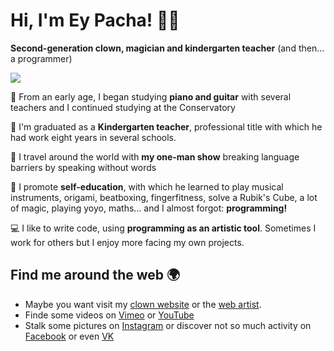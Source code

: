 # Hi, I'm Ey Pacha! 👋🏽
**Second-generation clown, magician and kindergarten teacher** (and then... a programmer)

<a href="https://eypacha.com"><img src="https://eypacha.com/img/0.jpg"></a>

🎹 From an early age, I began studying **piano and guitar** with several teachers and I continued studying at the Conservatory

👶 I'm graduated as a **Kindergarten teacher**, professional title with which he had work eight years in several schools.

🎪 I travel around the world with **my one-man show** breaking language barriers by speaking without words 

📖 I promote **self-education**, with which he learned to play  musical instruments, origami, beatboxing, fingerfitness, solve a Rubik's Cube, a lot of magic, playing yoyo, maths... and I almost forgot: **programming!**

💻 I like to write code, using **programming as an artistic tool**. Sometimes I work for others but I enjoy more facing my own projects.

## Find me around the web 🌍
- Maybe you want visit my [clown website](https://eypacha.com) or the [web artist](https://design.eypacha.com).
- Finde some videos on [Vimeo](https://www.vimeo.com/eypacha) or [YouTube](https://youtube.com/eypacha)
- Stalk some pictures on [Instagram](https://instagram.com/eypacha) or discover not so much activity on [Facebook](https://facebook.com/eypacha) or even [VK](https://vk.com/eypacha)
